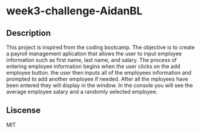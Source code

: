 # week3-challenge-AidanBL

## Description
This project is inspired from the coding bootcamp. The objective is to create a payroll management aplication that allows the user to input employee information such as first name, last name, and salary. The process of entering employee information begins when the user clicks on the add employee button. the user then inputs all of the employees information and prompted to add another employee if needed. After all the mployees have been entered they will display in the window. In the console you will see the average employee salary and a randomly selected employee.

## Liscense
MIT
